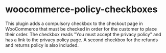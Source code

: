 # woocommerce-policy-checkboxes
This plugin adds a compulsory checkbox to the checkout page in WooCommerce that must be checked in order for the customer to place their order. The checkbox reads "You must accept the privacy policy" and has a link to the privacy policy page. A second checkbox for the refunds and returns policy is also included.
